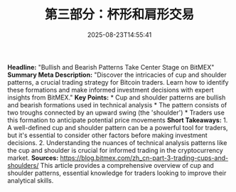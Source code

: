 ﻿---
title: "第三部分：杯形和肩形交易"
date: "2025-08-23T14:55:41"
category: "Markets"
summary: ""
slug: "第三部分杯形和肩形交易"
source_urls:
  - "https://blog.bitmex.com/zh_cn-part-3-trading-cups-and-shoulders/"
seo:
  title: "第三部分：杯形和肩形交易 | Hash n Hedge"
  description: ""
  keywords: ["news", "markets", "brief"]
---
**Headline:**  "Bullish and Bearish Patterns Take Center Stage on BitMEX"  **Summary Meta Description:** "Discover the intricacies of cup and shoulder patterns, a crucial trading strategy for Bitcoin traders. Learn how to identify these formations and make informed investment decisions with expert insights from BitMEX."  **Key Points:**  * Cup and shoulder patterns are bullish and bearish formations used in technical analysis * The pattern consists of two troughs connected by an upward swing (the 'shoulder') * Traders use this formation to anticipate potential price movements  **Short Takeaways:** 1.  A well-defined cup and shoulder pattern can be a powerful tool for traders, but it's essential to consider other factors before making investment decisions. 2.  Understanding the nuances of technical analysis patterns like the cup and shoulder is crucial for informed trading in the cryptocurrency market.  **Sources:**  https://blog.bitmex.com/zh_cn-part-3-trading-cups-and-shoulders/ This article provides a comprehensive overview of cup and shoulder patterns, essential knowledge for traders looking to improve their analytical skills. 
